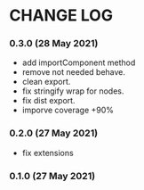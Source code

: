 # CHANGE LOG

### 0.3.0 (28 May 2021)

- add importComponent method
- remove not needed behave.
- clean export.
- fix stringify wrap for nodes.
- fix dist export.
- imporve coverage +90%

### 0.2.0 (27 May 2021)

- fix extensions

### 0.1.0 (27 May 2021)
